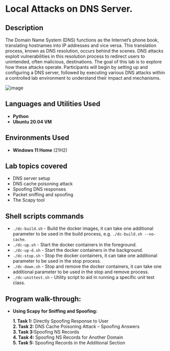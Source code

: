 <h1>Local Attacks on DNS Server.</h1>

<h2>Description</h2>
The Domain Name System (DNS) functions as the Internet’s phone book, translating hostnames into IP addresses and vice versa. This translation process, known as DNS resolution, occurs behind the scenes. DNS attacks exploit vulnerabilities in this resolution process to redirect users to unintended, often malicious, destinations. The goal of this lab is to explore how these attacks operate. Participants will begin by setting up and configuring a DNS server, followed by executing various DNS attacks within a controlled lab environment to understand their impact and mechanisms.
<br />

![image](https://github.com/user-attachments/assets/af85632f-4ce9-447a-9585-808c59a1fe82)


<h2>Languages and Utilities Used</h2>

- <b>Python</b> 
- <b>Ubuntu 20.04 VM</b>

<h2>Environments Used </h2>

- <b>Windows 11 Home</b> (21H2)

<h2> Lab topics covered</h2>

-    DNS server setup</b>
-    DNS cache poisoning attack</b>
-    Spoofing DNS responses</b>
-    Packet sniffing and spoofing
-    The Scapy tool</b>


<h2>Shell scripts commands</h2>

- `./dc-build.sh` - Build the docker images, it can take one additional parameter to be used in the build process, e.g. `./dc-build.sh --no-cache`.
- `./dc-up.sh` - Start the docker containers in the foreground.
- `./dc-up-d.sh` - Start the docker containers in the background.
- `./dc-stop.sh` - Stop the docker containers, it can take one additional parameter to be used in the stop process.
- `./dc-down.sh` - Stop and remove the docker containers, it can take one additional parameter to be used in the stop and remove process.
- `./dc-unittest.sh` - Utility script to aid in running a specific unit test class.

<h2>Program walk-through:</h2>

- <b> Using Scapy for Sniffing and Spoofing:</b>

     <b> 1. Task 1:</b> Directly Spoofing Response to User<br>
     <b> 2. Task 2:</b> DNS Cache Poisoning Attack – Spoofing Answers<br>
     <b> 3. Task 3:</b>Spoofing NS Records<br>
     <b> 4. Task 4:</b> Spoofing NS Records for Another Domain<br>
     <b> 5. Task 5:</b> Spoofing Records in the Additional Section<br>
 


